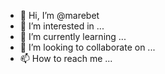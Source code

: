 - 👋 Hi, I’m @marebet
- 👀 I’m interested in ...
- 🌱 I’m currently learning ...
- 💞️ I’m looking to collaborate on ...
- 📫 How to reach me ...

<!---
marebet/marebet is a ✨ special ✨ repository because its `README.md` (this file) appears on your GitHub profile.
You can click the Preview link to take a look at your changes.
--->
